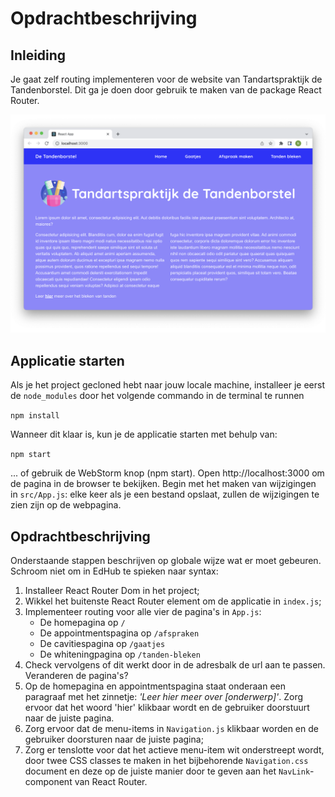 # Opdrachtbeschrijving

## Inleiding

Je gaat zelf routing implementeren voor de website van Tandartspraktijk de Tandenborstel. Dit ga je doen door gebruik te maken van de package React Router.

![screenshot](src/assets/screenshot.png)

## Applicatie starten

Als je het project gecloned hebt naar jouw locale machine, installeer je eerst de `node_modules` door het volgende
commando in de terminal te runnen

`npm install`

Wanneer dit klaar is, kun je de applicatie starten met behulp van:

`npm start`

... of gebruik de WebStorm knop (npm start). Open http://localhost:3000 om de pagina in de browser te bekijken. Begin met
het maken van wijzigingen in `src/App.js`: elke keer als je een bestand opslaat, zullen de wijzigingen te zien zijn op
de webpagina.

## Opdrachtbeschrijving
Onderstaande stappen beschrijven op globale wijze wat er moet gebeuren. Schroom niet om in EdHub te spieken naar syntax:

1. Installeer React Router Dom in het project;
2. Wikkel het buitenste React Router element om de applicatie in `index.js`;
3. Implementeer routing voor alle vier de pagina's in `App.js`:
    - De homepagina op `/`
    - De appointmentspagina op `/afspraken`
    - De cavitiespagina op `/gaatjes`
    - De whiteningpagina op `/tanden-bleken`
4. Check vervolgens of dit werkt door in de adresbalk de url aan te passen. Veranderen de pagina's?
5. Op de homepagina en appointmentspagina staat onderaan een paragraaf met het zinnetje: _'Leer hier meer over [onderwerp]'_. Zorg ervoor dat het woord 'hier' klikbaar wordt en de gebruiker doorstuurt naar de juiste pagina.
6. Zorg ervoor dat de menu-items in `Navigation.js` klikbaar worden en de gebruiker doorsturen naar de juiste pagina;
7. Zorg er tenslotte voor dat het actieve menu-item wit onderstreept wordt, door twee CSS classes te maken in het bijbehorende `Navigation.css` document en deze op de juiste manier door te geven aan het `NavLink`-component van React Router.